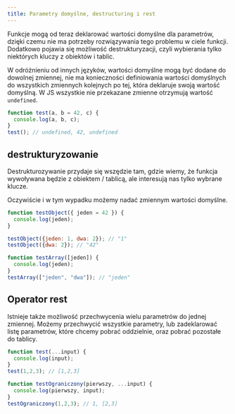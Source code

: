 ```yaml
---
title: Parametry domyślne, destructuring i rest
---
```


Funkcje mogą od teraz deklarować wartości domyślne dla parametrów, dzięki czemu nie ma potrzeby rozwiązywania tego problemu w ciele funkcji. Dodatkowo pojawia się możliwość destrukturyzacji, czyli wybierania tylko niektórych kluczy z obiektów i tablic.

W odróżnieniu od innych języków, wartości domyślne mogą być dodane do dowolnej zmiennej, nie ma konieczności definiowania wartości domyślnych do wszystkich zmiennych kolejnych po tej, która deklaruje swoją wartość domyślną. W JS wszystkie nie przekazane zmienne otrzymują wartość `undefined`.

```jsx
function test(a, b = 42, c) {
  console.log(a, b, c);
}
test(); // undefined, 42, undefined
```

## destrukturyzowanie

Destrukturozywanie przydaje się wszędzie tam, gdzie wiemy, że funkcja wywoływana będzie z obiektem / tablicą, ale interesują nas tylko wybrane klucze.

Oczywiście i w tym wypadku możemy nadać zmiennym wartości domyślne.

```jsx
function testObject({ jeden = 42 }) {
  console.log(jeden);
}

testObject({jeden: 1, dwa: 2}); // "1"
testObject({dwa: 2}); // "42"

function testArray([jeden]) {
  console.log(jeden);
}
testArray(["jeden", "dwa"]); // "jeden"
```

## Operator rest

Istnieje także możliwość przechwycenia wielu parametrów do jednej zmiennej. Możemy przechwycić wszystkie parametry, lub zadeklarować listę parametrów, które chcemy pobrać oddzielnie, oraz pobrać pozostałe do tablicy.

```jsx
function test(...input) {
  console.log(input);
}              
test(1,2,3); // [1,2,3]

function testOgraniczony(pierwszy, ...input) {
  console.log(pierwszy, input);
}
testOgraniczony(1,2,3); // 1, [2,3]
```